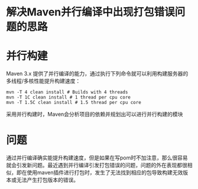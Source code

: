 解决Maven并行编译中出现打包错误问题的思路
=========================================

# 并行构建

Maven 3.x 提供了并行编译的能力，通过执行下列命令就可以利用构建服务器的多线程/多核性能提升构建速度：

```
mvn -T 4 clean install # Builds with 4 threads
mvn -T 1C clean install # 1 thread per cpu core
mvn -T 1.5C clean install # 1.5 thread per cpu core
```
采用并行构建时，Maven会分析项目的依赖并规划出可以进行并行构建的模块

# 问题

通过并行编译确实能提升构建速度，但是如果在写pom时不加注意，那么很容易就会引发新问题。最近遇到并行编译引发打包错误的问题，问题的外在表现都很相似，即在使用maven插件进行打包时，发生了无法找到相应的包导致构建无效版本或无法产生打包版本的错误。
